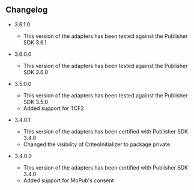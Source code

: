 ## Changelog
   * 3.6.1.0
     * This version of the adapters has been tested against the Publisher SDK 3.6.1

   * 3.6.0.0
     * This version of the adapters has been tested against the Publisher SDK 3.6.0

   * 3.5.0.0
     * This version of the adapters has been tested against the Publisher SDK 3.5.0
     * Added support for TCF2

   * 3.4.0.1
     * This version of the adapters has been certified with Publisher SDK 3.4.0
     * Changed the visibility of CriteoInitializer to package private

   * 3.4.0.0
     * This version of the adapters has been certified with Publisher SDK 3.4.0
     * Added support for MoPub's consent
